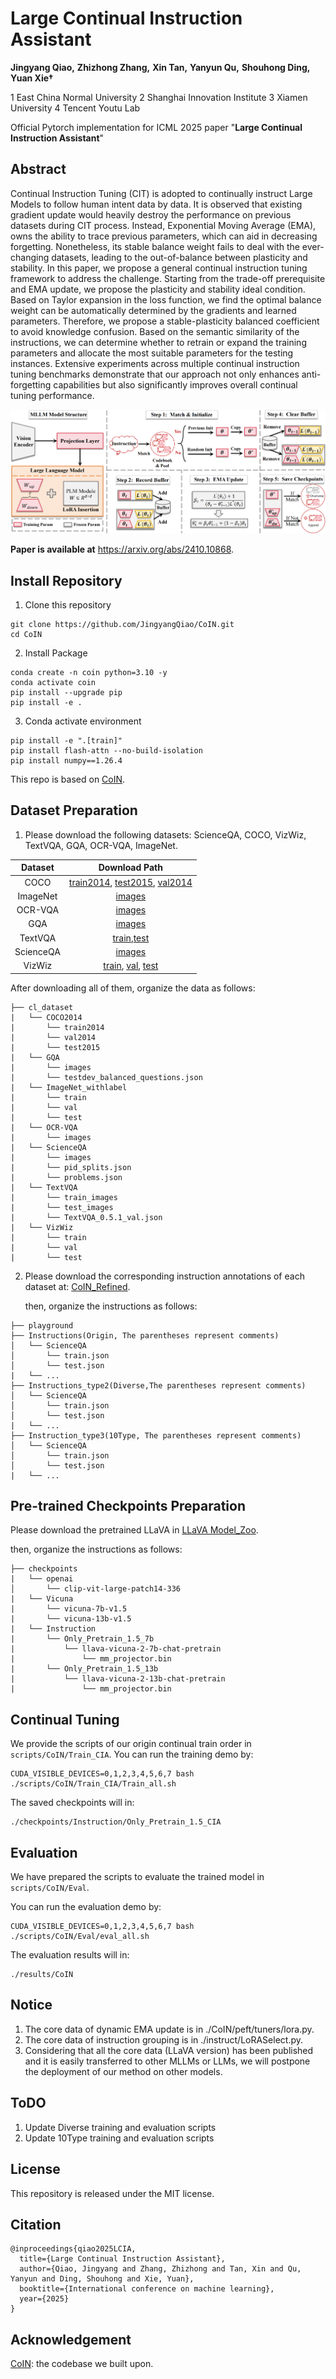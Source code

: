 # **Large Continual Instruction Assistant**

**Jingyang Qiao,** **Zhizhong Zhang,** **Xin Tan,** **Yanyun Qu,** **Shouhong Ding,** **Yuan Xie†**

1 East China Normal University 2 Shanghai Innovation Institute 3 Xiamen University 4 Tencent Youtu Lab

Official Pytorch implementation for ICML 2025 paper "**Large Continual Instruction Assistant**"

## Abstract

Continual Instruction Tuning (CIT) is adopted to continually instruct Large Models to follow human intent data by data. It is observed that existing gradient update would heavily destroy the performance on previous datasets during CIT process. Instead, Exponential Moving Average (EMA), owns the ability to trace previous parameters, which can aid in decreasing forgetting. Nonetheless, its stable balance weight fails to deal with the ever-changing datasets, leading to the out-of-balance between plasticity and stability. In this paper, we propose a general continual instruction tuning framework to address the challenge. Starting from the trade-off prerequisite and EMA update, we propose the plasticity and stability ideal condition. Based on Taylor expansion in the loss function, we find the optimal balance weight can be automatically determined by the gradients and learned parameters. Therefore, we propose a stable-plasticity balanced coefficient to avoid knowledge confusion. Based on the semantic similarity of the instructions, we can determine whether to retrain or expand the training parameters and allocate the most suitable parameters for the testing instances. Extensive experiments across multiple continual instruction tuning benchmarks demonstrate that our approach not only enhances anti-forgetting capabilities but also significantly improves overall continual tuning performance.

![LCIA](LCIA.png)

**Paper is available at** https://arxiv.org/abs/2410.10868.

## Install Repository
1. Clone this repository
``` 
git clone https://github.com/JingyangQiao/CoIN.git
cd CoIN 
```
2. Install Package
```
conda create -n coin python=3.10 -y
conda activate coin
pip install --upgrade pip
pip install -e .
```

3. Conda activate environment
```
pip install -e ".[train]"
pip install flash-attn --no-build-isolation
pip install numpy==1.26.4
```

This repo is based on [CoIN](https://github.com/zackschen/CoIN). 

## Dataset Preparation
1. Please download the following datasets: ScienceQA, COCO, VizWiz, TextVQA, GQA, OCR-VQA, ImageNet.

|  Dataset  | Download Path  |
|  :----:  | :----:  |
| COCO | [train2014](http://images.cocodataset.org/zips/train2014.zip), [test2015](http://images.cocodataset.org/zips/test2015.zip), [val2014](http://images.cocodataset.org/zips/val2014.zip) |
| ImageNet  | [images](https://image-net.org/challenges/LSVRC/index.php) |
| OCR-VQA  | [images](https://drive.google.com/drive/folders/1_GYPY5UkUy7HIcR0zq3ZCFgeZN7BAfm_) |
| GQA  | [images](https://downloads.cs.stanford.edu/nlp/data/gqa/images.zip) |
| TextVQA  | [train](https://dl.fbaipublicfiles.com/textvqa/images/train_val_images.zip),[test](https://dl.fbaipublicfiles.com/textvqa/images/test_images.zip) |
| ScienceQA  | [images](https://drive.google.com/drive/folders/1w8imCXWYn2LxajmGeGH_g5DaL2rabHev) |
| VizWiz  | [train](https://vizwiz.cs.colorado.edu/VizWiz_final/images/train.zip), [val](https://vizwiz.cs.colorado.edu/VizWiz_final/images/val.zip), [test](https://vizwiz.cs.colorado.edu/VizWiz_final/images/test.zip) |

After downloading all of them, organize the data as follows:

```
├── cl_dataset
|   └── COCO2014
|    	└── train2014
|       └── val2014
|       └── test2015
|   └── GQA
|    	└── images
|    	└── testdev_balanced_questions.json
|   └── ImageNet_withlabel
|    	└── train
|    	└── val
|    	└── test
|   └── OCR-VQA
|    	└── images
|   └── ScienceQA
|       └── images
|       └── pid_splits.json
|       └── problems.json
|   └── TextVQA
|    	└── train_images
|    	└── test_images
|    	└── TextVQA_0.5.1_val.json
|   └── VizWiz
|    	└── train
|    	└── val
|    	└── test
```

2. Please download the corresponding instruction annotations of each dataset at: [CoIN_Refined](https://huggingface.co/datasets/jingyang/CoIN_Refined).

   then, organize the instructions as follows:

```
├── playground
├── Instructions(Origin, The parentheses represent comments)
│   └── ScienceQA
│       └── train.json
│       └── test.json
|	└── ...
├── Instructions_type2(Diverse,The parentheses represent comments)
│   └── ScienceQA
│       └── train.json
│       └── test.json
|	└── ...
├── Instruction_type3(10Type, The parentheses represent comments)
│   └── ScienceQA
│       └── train.json
│       └── test.json
|	└── ...
```

## Pre-trained Checkpoints Preparation
Please download the pretrained LLaVA in [LLaVA Model_Zoo](https://github.com/haotian-liu/LLaVA/blob/main/docs/MODEL_ZOO.md).

then, organize the instructions as follows:

```
├── checkpoints
|   └── openai
│   	└── clip-vit-large-patch14-336
|   └── Vicuna
|       └── vicuna-7b-v1.5
|       └── vicuna-13b-v1.5
|   └── Instruction
|       └── Only_Pretrain_1.5_7b
|           └── llava-vicuna-2-7b-chat-pretrain
|               └── mm_projector.bin
|       └── Only_Pretrain_1.5_13b
|           └── llava-vicuna-2-13b-chat-pretrain
|               └── mm_projector.bin
```

## Continual Tuning

We provide the scripts of our origin continual train order in `scripts/CoIN/Train_CIA`.
You can run the training demo by:

```
CUDA_VISIBLE_DEVICES=0,1,2,3,4,5,6,7 bash ./scripts/CoIN/Train_CIA/Train_all.sh
```

The saved checkpoints will in:

```
./checkpoints/Instruction/Only_Pretrain_1.5_CIA
```

## Evaluation
We have prepared the scripts to evaluate the trained model in `scripts/CoIN/Eval`.

You can run the evaluation demo by:

```
CUDA_VISIBLE_DEVICES=0,1,2,3,4,5,6,7 bash ./scripts/CoIN/Eval/eval_all.sh
```

The evaluation results will in:

```
./results/CoIN
```

## Notice
1. The core data of dynamic EMA update is in ./CoIN/peft/tuners/lora.py.
2. The core data of instruction grouping is in ./instruct/LoRASelect.py.
3. Considering that all the core data (LLaVA version) has been published and it is easily transferred to other MLLMs or LLMs, we will postpone the deployment of our method on other models.

## ToDO

1. Update Diverse training and evaluation scripts
2. Update 10Type training and evaluation scripts

## License

This repository is released under the MIT license.

## Citation

```
@inproceedings{qiao2025LCIA,
  title={Large Continual Instruction Assistant},
  author={Qiao, Jingyang and Zhang, Zhizhong and Tan, Xin and Qu, Yanyun and Ding, Shouhong and Xie, Yuan},
  booktitle={International conference on machine learning},
  year={2025}
}
```

## Acknowledgement
[CoIN](https://github.com/zackschen/CoIN): the codebase we built upon.
